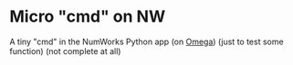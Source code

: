 # Micro "cmd" on NW
A tiny "cmd" in the NumWorks Python app (on [Omega](https://getomega.dev))
(just to test some function)
(not complete at all)
